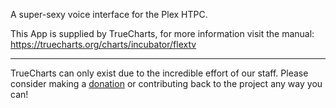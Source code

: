 A super-sexy voice interface for the Plex HTPC.

This App is supplied by TrueCharts, for more information visit the manual: https://truecharts.org/charts/incubator/flextv

---

TrueCharts can only exist due to the incredible effort of our staff.
Please consider making a [donation](https://truecharts.org/docs/about/sponsor) or contributing back to the project any way you can!
